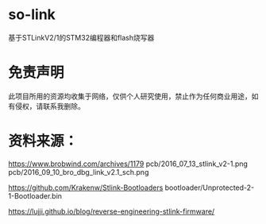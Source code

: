 # so-link
基于STLinkV2/1的STM32编程器和flash烧写器

# 免责声明
此项目所用的资源均收集于网络，仅供个人研究使用，禁止作为任何商业用途，如有侵权，请联系我删除。

# 资料来源：
https://www.brobwind.com/archives/1179
pcb/2016_07_13_stlink_v2-1.png 
pcb/2016_09_10_bro_dbg_link_v2.1_sch.png 

https://github.com/Krakenw/Stlink-Bootloaders
bootloader/Unprotected-2-1-Bootloader.bin

https://lujji.github.io/blog/reverse-engineering-stlink-firmware/
